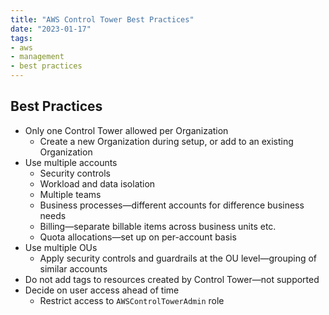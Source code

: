 ```yaml
---
title: "AWS Control Tower Best Practices"
date: "2023-01-17"
tags:
- aws
- management
- best practices
---
```


## Best Practices

- Only one Control Tower allowed per Organization
	- Create a new Organization during setup, or add to an existing Organization
- Use multiple accounts
	- Security controls
	- Workload and data isolation
	- Multiple teams
	- Business processes—different accounts for difference business needs
	- Billing—separate billable items across business units etc.
	- Quota allocations—set up on per-account basis
- Use multiple OUs
	- Apply security controls and guardrails at the OU level—grouping of similar accounts
- Do not add tags to resources created by Control Tower—not supported
- Decide on user access ahead of time
	- Restrict access to `AWSControlTowerAdmin` role
